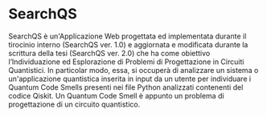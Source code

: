 # SearchQS
SearchQS è un'Applicazione Web progettata ed implementata durante il tirocinio interno (SearchQS ver. 1.0) e aggiornata e modificata durante la scrittura della tesi (SearchQS ver. 2.0) che ha come obiettivo l’Individuazione ed Esplorazione di Problemi di Progettazione in Circuiti Quantistici. In particolar modo, essa, si occuperà di analizzare un sistema o un'applicazione quantistica inserita in input da un utente per individuare i Quantum Code Smells presenti nei file Python analizzati contenenti del codice Qiskit.
Un Quantum Code Smell è appunto un problema di progettazione di un circuito quantistico.
